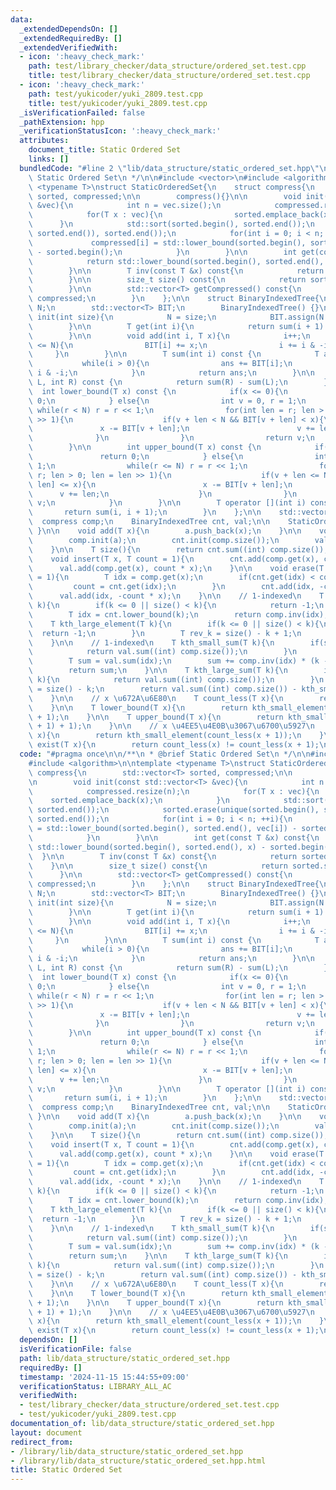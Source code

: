 ```yaml
---
data:
  _extendedDependsOn: []
  _extendedRequiredBy: []
  _extendedVerifiedWith:
  - icon: ':heavy_check_mark:'
    path: test/library_checker/data_structure/ordered_set.test.cpp
    title: test/library_checker/data_structure/ordered_set.test.cpp
  - icon: ':heavy_check_mark:'
    path: test/yukicoder/yuki_2809.test.cpp
    title: test/yukicoder/yuki_2809.test.cpp
  _isVerificationFailed: false
  _pathExtension: hpp
  _verificationStatusIcon: ':heavy_check_mark:'
  attributes:
    document_title: Static Ordered Set
    links: []
  bundledCode: "#line 2 \"lib/data_structure/static_ordered_set.hpp\"\n\n/**\n * @brief\
    \ Static Ordered Set\n */\n\n#include <vector>\n#include <algorithm>\n\ntemplate\
    \ <typename T>\nstruct StaticOrderedSet{\n    struct compress{\n        std::vector<T>\
    \ sorted, compressed;\n\n        compress(){}\n\n        void init(const std::vector<T>\
    \ &vec){\n            int n = vec.size();\n            compressed.resize(n);\n\
    \            for(T x : vec){\n                sorted.emplace_back(x);\n      \
    \      }\n            std::sort(sorted.begin(), sorted.end());\n            sorted.erase(unique(sorted.begin(),\
    \ sorted.end()), sorted.end());\n            for(int i = 0; i < n; ++i){\n   \
    \             compressed[i] = std::lower_bound(sorted.begin(), sorted.end(), vec[i])\
    \ - sorted.begin();\n            }\n        }\n\n        int get(const T &x) const{\n\
    \            return std::lower_bound(sorted.begin(), sorted.end(), x) - sorted.begin();\n\
    \        }\n\n        T inv(const T &x) const{\n            return sorted[x];\n\
    \        }\n\n        size_t size() const{\n            return sorted.size();\n\
    \        }\n\n        std::vector<T> getCompressed() const{\n            return\
    \ compressed;\n        }\n    };\n\n    struct BinaryIndexedTree{\n        int\
    \ N;\n        std::vector<T> BIT;\n        BinaryIndexedTree() {}\n\n        void\
    \ init(int size){\n            N = size;\n            BIT.assign(N + 1, 0);\n\
    \        }\n\n        T get(int i){\n            return sum(i + 1) - sum(i);\n\
    \        }\n\n        void add(int i, T x){\n            i++;\n            while(i\
    \ <= N){\n                BIT[i] += x;\n                i += i & -i;\n       \
    \     }\n        }\n\n        T sum(int i) const {\n            T ans = 0;\n \
    \           while(i > 0){\n                ans += BIT[i];\n                i -=\
    \ i & -i;\n            }\n            return ans;\n        }\n\n        T sum(int\
    \ L, int R) const {\n            return sum(R) - sum(L);\n        }\n\n      \
    \  int lower_bound(T x) const {\n            if(x <= 0){\n                return\
    \ 0;\n            } else{\n                int v = 0, r = 1;\n               \
    \ while(r < N) r = r << 1;\n                for(int len = r; len > 0; len = len\
    \ >> 1){\n                    if(v + len < N && BIT[v + len] < x){\n         \
    \               x -= BIT[v + len];\n                        v += len;\n      \
    \              }\n                }\n                return v;\n            }\n\
    \        }\n\n        int upper_bound(T x) const {\n            if(x < 0){\n \
    \               return 0;\n            } else{\n                int v = 0, r =\
    \ 1;\n                while(r <= N) r = r << 1;\n                for(int len =\
    \ r; len > 0; len = len >> 1){\n                    if(v + len <= N && BIT[v +\
    \ len] <= x){\n                        x -= BIT[v + len];\n                  \
    \      v += len;\n                    }\n                }\n                return\
    \ v;\n            }\n        }\n\n        T operator [](int i) const {\n     \
    \       return sum(i, i + 1);\n        }\n    };\n\n    std::vector<T> a;\n  \
    \  compress comp;\n    BinaryIndexedTree cnt, val;\n\n    StaticOrderedSet(){\
    \ }\n\n    void add(T x){\n        a.push_back(x);\n    }\n\n    void build(){\n\
    \        comp.init(a);\n        cnt.init(comp.size());\n        val.init(comp.size());\n\
    \    }\n\n    T size(){\n        return cnt.sum((int) comp.size());\n    }\n\n\
    \    void insert(T x, T count = 1){\n        cnt.add(comp.get(x), count);\n  \
    \      val.add(comp.get(x), count * x);\n    }\n\n    void erase(T x, T count\
    \ = 1){\n        T idx = comp.get(x);\n        if(cnt.get(idx) < count){\n   \
    \         count = cnt.get(idx);\n        }\n        cnt.add(idx, -count);\n  \
    \      val.add(idx, -count * x);\n    }\n\n    // 1-indexed\n    T kth_small_element(T\
    \ k){\n        if(k <= 0 || size() < k){\n            return -1;\n        }\n\
    \        T idx = cnt.lower_bound(k);\n        return comp.inv(idx);\n    }\n\n\
    \    T kth_large_element(T k){\n        if(k <= 0 || size() < k){\n          \
    \  return -1;\n        }\n        T rev_k = size() - k + 1;\n        return kth_small_element(rev_k);\n\
    \    }\n\n    // 1-indexed\n    T kth_small_sum(T k){\n        if(size() < k){\n\
    \            return val.sum((int) comp.size());\n        }\n        T idx = cnt.lower_bound(k);\n\
    \        T sum = val.sum(idx);\n        sum += comp.inv(idx) * (k - cnt.sum(idx));\n\
    \        return sum;\n    }\n\n    T kth_large_sum(T k){\n        if(size() <\
    \ k){\n            return val.sum((int) comp.size());\n        }\n        T rev_k\
    \ = size() - k;\n        return val.sum((int) comp.size()) - kth_small_sum(rev_k);\n\
    \    }\n\n    // x \u672A\u6E80\n    T count_less(T x){\n        return cnt.sum(comp.get(x));\n\
    \    }\n\n    T lower_bound(T x){\n        return kth_small_element(count_less(x)\
    \ + 1);\n    }\n\n    T upper_bound(T x){\n        return kth_small_element(count_less(x\
    \ + 1) + 1);\n    }\n\n    // x \u4EE5\u4E0B\u3067\u6700\u5927\n    T reverse_lower_bound(T\
    \ x){\n        return kth_small_element(count_less(x + 1));\n    }\n\n    bool\
    \ exist(T x){\n        return count_less(x) != count_less(x + 1);\n    }\n};\n"
  code: "#pragma once\n\n/**\n * @brief Static Ordered Set\n */\n\n#include <vector>\n\
    #include <algorithm>\n\ntemplate <typename T>\nstruct StaticOrderedSet{\n    struct\
    \ compress{\n        std::vector<T> sorted, compressed;\n\n        compress(){}\n\
    \n        void init(const std::vector<T> &vec){\n            int n = vec.size();\n\
    \            compressed.resize(n);\n            for(T x : vec){\n            \
    \    sorted.emplace_back(x);\n            }\n            std::sort(sorted.begin(),\
    \ sorted.end());\n            sorted.erase(unique(sorted.begin(), sorted.end()),\
    \ sorted.end());\n            for(int i = 0; i < n; ++i){\n                compressed[i]\
    \ = std::lower_bound(sorted.begin(), sorted.end(), vec[i]) - sorted.begin();\n\
    \            }\n        }\n\n        int get(const T &x) const{\n            return\
    \ std::lower_bound(sorted.begin(), sorted.end(), x) - sorted.begin();\n      \
    \  }\n\n        T inv(const T &x) const{\n            return sorted[x];\n    \
    \    }\n\n        size_t size() const{\n            return sorted.size();\n  \
    \      }\n\n        std::vector<T> getCompressed() const{\n            return\
    \ compressed;\n        }\n    };\n\n    struct BinaryIndexedTree{\n        int\
    \ N;\n        std::vector<T> BIT;\n        BinaryIndexedTree() {}\n\n        void\
    \ init(int size){\n            N = size;\n            BIT.assign(N + 1, 0);\n\
    \        }\n\n        T get(int i){\n            return sum(i + 1) - sum(i);\n\
    \        }\n\n        void add(int i, T x){\n            i++;\n            while(i\
    \ <= N){\n                BIT[i] += x;\n                i += i & -i;\n       \
    \     }\n        }\n\n        T sum(int i) const {\n            T ans = 0;\n \
    \           while(i > 0){\n                ans += BIT[i];\n                i -=\
    \ i & -i;\n            }\n            return ans;\n        }\n\n        T sum(int\
    \ L, int R) const {\n            return sum(R) - sum(L);\n        }\n\n      \
    \  int lower_bound(T x) const {\n            if(x <= 0){\n                return\
    \ 0;\n            } else{\n                int v = 0, r = 1;\n               \
    \ while(r < N) r = r << 1;\n                for(int len = r; len > 0; len = len\
    \ >> 1){\n                    if(v + len < N && BIT[v + len] < x){\n         \
    \               x -= BIT[v + len];\n                        v += len;\n      \
    \              }\n                }\n                return v;\n            }\n\
    \        }\n\n        int upper_bound(T x) const {\n            if(x < 0){\n \
    \               return 0;\n            } else{\n                int v = 0, r =\
    \ 1;\n                while(r <= N) r = r << 1;\n                for(int len =\
    \ r; len > 0; len = len >> 1){\n                    if(v + len <= N && BIT[v +\
    \ len] <= x){\n                        x -= BIT[v + len];\n                  \
    \      v += len;\n                    }\n                }\n                return\
    \ v;\n            }\n        }\n\n        T operator [](int i) const {\n     \
    \       return sum(i, i + 1);\n        }\n    };\n\n    std::vector<T> a;\n  \
    \  compress comp;\n    BinaryIndexedTree cnt, val;\n\n    StaticOrderedSet(){\
    \ }\n\n    void add(T x){\n        a.push_back(x);\n    }\n\n    void build(){\n\
    \        comp.init(a);\n        cnt.init(comp.size());\n        val.init(comp.size());\n\
    \    }\n\n    T size(){\n        return cnt.sum((int) comp.size());\n    }\n\n\
    \    void insert(T x, T count = 1){\n        cnt.add(comp.get(x), count);\n  \
    \      val.add(comp.get(x), count * x);\n    }\n\n    void erase(T x, T count\
    \ = 1){\n        T idx = comp.get(x);\n        if(cnt.get(idx) < count){\n   \
    \         count = cnt.get(idx);\n        }\n        cnt.add(idx, -count);\n  \
    \      val.add(idx, -count * x);\n    }\n\n    // 1-indexed\n    T kth_small_element(T\
    \ k){\n        if(k <= 0 || size() < k){\n            return -1;\n        }\n\
    \        T idx = cnt.lower_bound(k);\n        return comp.inv(idx);\n    }\n\n\
    \    T kth_large_element(T k){\n        if(k <= 0 || size() < k){\n          \
    \  return -1;\n        }\n        T rev_k = size() - k + 1;\n        return kth_small_element(rev_k);\n\
    \    }\n\n    // 1-indexed\n    T kth_small_sum(T k){\n        if(size() < k){\n\
    \            return val.sum((int) comp.size());\n        }\n        T idx = cnt.lower_bound(k);\n\
    \        T sum = val.sum(idx);\n        sum += comp.inv(idx) * (k - cnt.sum(idx));\n\
    \        return sum;\n    }\n\n    T kth_large_sum(T k){\n        if(size() <\
    \ k){\n            return val.sum((int) comp.size());\n        }\n        T rev_k\
    \ = size() - k;\n        return val.sum((int) comp.size()) - kth_small_sum(rev_k);\n\
    \    }\n\n    // x \u672A\u6E80\n    T count_less(T x){\n        return cnt.sum(comp.get(x));\n\
    \    }\n\n    T lower_bound(T x){\n        return kth_small_element(count_less(x)\
    \ + 1);\n    }\n\n    T upper_bound(T x){\n        return kth_small_element(count_less(x\
    \ + 1) + 1);\n    }\n\n    // x \u4EE5\u4E0B\u3067\u6700\u5927\n    T reverse_lower_bound(T\
    \ x){\n        return kth_small_element(count_less(x + 1));\n    }\n\n    bool\
    \ exist(T x){\n        return count_less(x) != count_less(x + 1);\n    }\n};\n"
  dependsOn: []
  isVerificationFile: false
  path: lib/data_structure/static_ordered_set.hpp
  requiredBy: []
  timestamp: '2024-11-15 15:44:55+09:00'
  verificationStatus: LIBRARY_ALL_AC
  verifiedWith:
  - test/library_checker/data_structure/ordered_set.test.cpp
  - test/yukicoder/yuki_2809.test.cpp
documentation_of: lib/data_structure/static_ordered_set.hpp
layout: document
redirect_from:
- /library/lib/data_structure/static_ordered_set.hpp
- /library/lib/data_structure/static_ordered_set.hpp.html
title: Static Ordered Set
---
```

